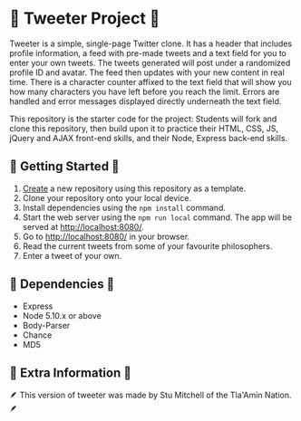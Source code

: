 # 🐣 Tweeter Project 🐣

Tweeter is a simple, single-page Twitter clone. It has a header that includes profile information, a feed with pre-made tweets and a text field for you to enter your own tweets. The tweets generated will post under a randomized profile ID and avatar. The feed then updates with your new content in real time. There is a character counter affixed to the text field that will show you how many characters you have left before you reach the limit. Errors are handled and error messages displayed directly underneath the text field.

This repository is the starter code for the project: Students will fork and clone this repository, then build upon it to practice their HTML, CSS, JS, jQuery and AJAX front-end skills, and their Node, Express back-end skills.

## 🐣 Getting Started 🐣

1. [Create](https://docs.github.com/en/repositories/creating-and-managing-repositories/creating-a-repository-from-a-template) a new repository using this repository as a template.
2. Clone your repository onto your local device.
3. Install dependencies using the `npm install` command.
3. Start the web server using the `npm run local` command. The app will be served at <http://localhost:8080/>.
4. Go to <http://localhost:8080/> in your browser.
6. Read the current tweets from some of your favourite philosophers.
7. Enter a tweet of your own.

## 🐣 Dependencies 🐣

- Express
- Node 5.10.x or above
- Body-Parser
- Chance
- MD5

## 🐣 Extra Information 🐣

🪶 This version of tweeter was made by Stu Mitchell of the Tla'Amin Nation. 🪶
